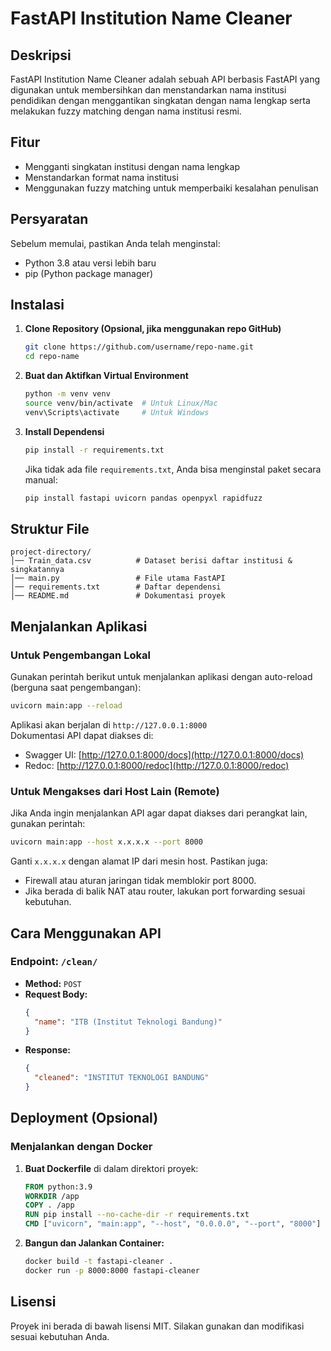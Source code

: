 # FastAPI Institution Name Cleaner

## Deskripsi
FastAPI Institution Name Cleaner adalah sebuah API berbasis FastAPI yang digunakan untuk membersihkan dan menstandarkan nama institusi pendidikan dengan menggantikan singkatan dengan nama lengkap serta melakukan fuzzy matching dengan nama institusi resmi.

## Fitur
- Mengganti singkatan institusi dengan nama lengkap
- Menstandarkan format nama institusi
- Menggunakan fuzzy matching untuk memperbaiki kesalahan penulisan

## Persyaratan
Sebelum memulai, pastikan Anda telah menginstal:
- Python 3.8 atau versi lebih baru
- pip (Python package manager)

## Instalasi
1. **Clone Repository (Opsional, jika menggunakan repo GitHub)**
   ```sh
   git clone https://github.com/username/repo-name.git
   cd repo-name
   ```

2. **Buat dan Aktifkan Virtual Environment**
   ```sh
   python -m venv venv
   source venv/bin/activate  # Untuk Linux/Mac
   venv\Scripts\activate     # Untuk Windows
   ```

3. **Install Dependensi**
   ```sh
   pip install -r requirements.txt
   ```
   Jika tidak ada file `requirements.txt`, Anda bisa menginstal paket secara manual:
   ```sh
   pip install fastapi uvicorn pandas openpyxl rapidfuzz
   ```

## Struktur File
```
project-directory/
│── Train_data.csv          # Dataset berisi daftar institusi & singkatannya
│── main.py                 # File utama FastAPI
│── requirements.txt        # Daftar dependensi
│── README.md               # Dokumentasi proyek
```

## Menjalankan Aplikasi
### Untuk Pengembangan Lokal
Gunakan perintah berikut untuk menjalankan aplikasi dengan auto-reload (berguna saat pengembangan):
```sh
uvicorn main:app --reload
```
Aplikasi akan berjalan di `http://127.0.0.1:8000`  
Dokumentasi API dapat diakses di:
- Swagger UI: [http://127.0.0.1:8000/docs](http://127.0.0.1:8000/docs)
- Redoc: [http://127.0.0.1:8000/redoc](http://127.0.0.1:8000/redoc)

### Untuk Mengakses dari Host Lain (Remote)
Jika Anda ingin menjalankan API agar dapat diakses dari perangkat lain, gunakan perintah:
```sh
uvicorn main:app --host x.x.x.x --port 8000
```
Ganti `x.x.x.x` dengan alamat IP dari mesin host. Pastikan juga:
- Firewall atau aturan jaringan tidak memblokir port 8000.
- Jika berada di balik NAT atau router, lakukan port forwarding sesuai kebutuhan.

## Cara Menggunakan API
### Endpoint: `/clean/`
- **Method:** `POST`
- **Request Body:**
  ```json
  {
    "name": "ITB (Institut Teknologi Bandung)"
  }
  ```
- **Response:**
  ```json
  {
    "cleaned": "INSTITUT TEKNOLOGI BANDUNG"
  }
  ```

## Deployment (Opsional)
### Menjalankan dengan Docker
1. **Buat Dockerfile** di dalam direktori proyek:
   ```dockerfile
   FROM python:3.9
   WORKDIR /app
   COPY . /app
   RUN pip install --no-cache-dir -r requirements.txt
   CMD ["uvicorn", "main:app", "--host", "0.0.0.0", "--port", "8000"]
   ```
2. **Bangun dan Jalankan Container:**
   ```sh
   docker build -t fastapi-cleaner .
   docker run -p 8000:8000 fastapi-cleaner
   ```

## Lisensi
Proyek ini berada di bawah lisensi MIT. Silakan gunakan dan modifikasi sesuai kebutuhan Anda.
